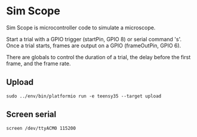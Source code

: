 # Sim Scope

Sim Scope is microcontroller code to simulate a microscope.

Start a trial with a GPIO trigger (startPin, GPIO 8) or serial command 's'. Once a trial starts, frames are output on a GPIO (frameOutPin, GPIO 6).

There are globals to control the duration of a trial, the delay before the first frame, and the frame rate.

## Upload

```
sudo ../env/bin/platformio run -e teensy35 --target upload
```

## Screen serial

```
screen /dev/ttyACM0 115200
```



